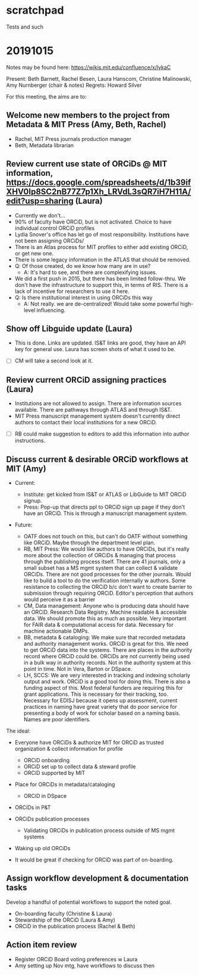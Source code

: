 # scratchpad
Tests and such

20191015
========

Notes may be found here: https://wikis.mit.edu/confluence/x/lykaC

Present: Beth Barnett, Rachel Besen, Laura Hanscom, Christine Malinowski, Amy Nurnberger (chair & notes)
Regrets: Howard Silver

For this meeting, the aims are to:

##	Welcome new members to the project from Metadata & MIT Press (Amy, Beth, Rachel)

- Rachel, MIT Press journals production manager
- Beth, Metadata librarian
	
##	Review current use state of ORCiDs @ MIT information, https://docs.google.com/spreadsheets/d/1b39ifXHV0Ip8SC2nB77Z7p1Xh_LRVdL3sQR7iH7H11A/edit?usp=sharing (Laura)

- Currently we don't...
-  90% of faculty have ORCiD, but is not activated. Choice to have individual control ORCiD profiles
- Lydia Snover's office has let go of most responsibility. Institutions have not been assigning ORCiDs/
- There is an Atlas process for MIT profiles to either add existing ORCiD, or get new one.
- There is some legacy information in the ATLAS that should be removed.
- Q: Of those created, do we know how many are in use?
	+ A: It's hard to see, and there are complexifying issues.
- We did a first push in 2015, but there has been limited follow-thru. We don't have the infrastructure to support this, in terms of RIS. There is a lack of incentive for researchers to use it here.
- Q: Is there institutional interest in using ORCiDs this way
	+ A: Not really. we are de-centralized! Would take some powerful high-level influencing.

##	Show off Libguide update (Laura)

- This is done. Links are updated. IS&T links are good, they have an API key for general use. Laura has screen shots of what it used to be.
- [ ] CM will take a second look at it.

##	Review current ORCiD assigning practices (Laura)

- Institutions are not allowed to assign. There are information sources available. There are pathways through ATLAS and through IS&T.
- MIT Press manuscript management system doesn't currently direct authors to contact their local institutions for a new ORCiD. 
- [ ] RB could make suggestion to editors to add this information into author instructions.

##	Discuss current & desirable ORCiD workflows at MIT (Amy)

- Current: 
	+ Institute: get kicked from IS&T or ATLAS or LibGuide to MIT ORCiD signup.
	+ Press: Pop-up that directs ppl to ORCiD sign up page if they don't have an ORCiD. This is through a manuscript management system.
	
- Future:
	+ OATF does not touch on this, but can't do OATF without something like ORCiD. Maybe through the department level plan.
	+ RB, MIT Press: We would like authors to have ORCiDs, but it's really more about the collection of ORCiDs & managing that process through the publishing process itself. There are 41 journals, only a small subset has a MS mgmt system that can collect & validate ORCiDs.  There are not good processes for the other journals. Would like to build a tool to do the verification internally w authors. Some resistance to collecting the ORCiD b/c don't want to create barrier to submission through requiring ORCiD. Editor's perception that authors would perceive it as a barrier
	+ CM, Data management: Anyone who is producing data should have an ORCiD. Research Data Registry. Machine readable & accessible data. We should promote this as much as possible. Very important for FAIR data & computational access for data. Necessary for machine actionable DMPs.
	+ BB, metadata & cataloging: We make sure that recorded metadata and authority management works. ORCiD is great for this. We need to get ORCiD data into the systems. There are places in the authority record where ORCiD could be. ORCiDs are not currently being used in a bulk way in authority records. Not in the authority system at this point in time. Not in Vera, Barton or DSpace.
	+ LH, SCCS: We are very interested in tracking and indexing scholarly output and work. ORCiD is a good tool for doing this. There is also a funding aspect of this. Most federal funders are requiring this for grant applications. This is necessary for their tracking, too. Necessary for EDISJ because it opens up assessment, current practices in naming have great variety that do poor service for presenting a body of work for scholar based on a naming basis. Names are poor identifiers.
	
The ideal:

- Everyone have ORCiDs & authorize MIT for ORCiD as trusted organization & collect information for profile
	+ ORCiD onboarding
	+ ORCiD set up to collect data & steward profile
	+ ORCiD supported by MIT
- Place for ORCiDs in metadata/cataloging
	+ ORCiD in DSpace
- ORCiDs in P&T
- ORCiDs publication processes
	+ Validating ORCiDs in publication process outside of MS mgmt systems
- Waking up old ORCiDs

- It would be great if checking for ORCiD was part of on-boarding.

##	Assign workflow development & documentation tasks

Develop a handful of potential workflows to support the noted goal.

- On-boarding faculty (Christine & Laura)
- Stewardship of the ORCiD (Laura & Amy)
- ORCiD in the publication process (Rachel & Beth)

##	Action item review

- Register ORCiD Board voting preferences w Laura
- Amy setting up Nov mtg, have workflows to discuss then
